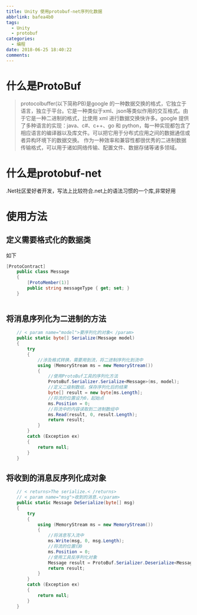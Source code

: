```yaml
---
title: Unity 使用protobuf-net序列化数据
abbrlink: bafea4b0
tags:
  - Unity
  - protobuf
categories:
  - 编程
date: 2018-06-25 18:40:22
comments:
---
```

# 什么是ProtoBuf
>protocolbuffer(以下简称PB)是google 的一种数据交换的格式，它独立于语言，独立于平台。它是一种类似于xml、json等类似作用的交互格式。<!-- more -->由于它是一种二进制的格式，比使用 xml 进行数据交换快许多。google 提供了多种语言的实现：java、c#、c++、go 和 python，每一种实现都包含了相应语言的编译器以及库文件。可以把它用于分布式应用之间的数据通信或者异构环境下的数据交换。
作为一种效率和兼容性都很优秀的二进制数据传输格式，可以用于诸如网络传输、配置文件、数据存储等诸多领域。  

# 什么是protobuf-net
.Net社区爱好者开发，写法上比较符合.net上的语法习惯的一个库,非常好用

# 使用方法

## 定义需要格式化的数据类
如下
``` C#
[ProtoContract]
    public class Message
    {
        [ProtoMember(1)]
        public string messageType { get; set; }
    }
    
```

##  将消息序列化为二进制的方法  
``` C#
    // < param name="model">要序列化的对象< /param>  
    public static byte[] Serialize(Message model)
    {
        try
        {
            //涉及格式转换，需要用到流，将二进制序列化到流中  
            using (MemoryStream ms = new MemoryStream())
            {
                //使用ProtoBuf工具的序列化方法  
                ProtoBuf.Serializer.Serialize<Message>(ms, model);
                //定义二级制数组，保存序列化后的结果  
                byte[] result = new byte[ms.Length];
                //将流的位置设为0，起始点  
                ms.Position = 0;
                //将流中的内容读取到二进制数组中  
                ms.Read(result, 0, result.Length);
                return result;
            }
        }
        catch (Exception ex)
        {
            return null;
        }
    }
```
## 将收到的消息反序列化成对象  

``` C#
    // < returns>The serialize.< /returns>  
    // < param name="msg">收到的消息.</param>  
    public static Message DeSerialize(byte[] msg)
    {
        try
        {
            using (MemoryStream ms = new MemoryStream())
            {
                //将消息写入流中  
                ms.Write(msg, 0, msg.Length);
                //将流的位置归0  
                ms.Position = 0;
                //使用工具反序列化对象  
                Message result = ProtoBuf.Serializer.Deserialize<Message>(ms);
                return result;
            }
        }
        catch (Exception ex)
        {
            return null;
        }
    }
    

```